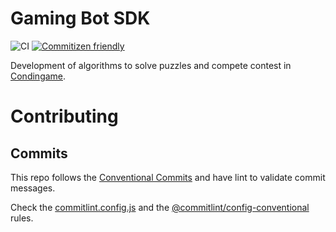 # Gaming Bot SDK

![CI](https://github.com/luanorlandi/gaming-bot-sdk/workflows/CI/badge.svg?branch=develop) [![Commitizen friendly](https://img.shields.io/badge/commitizen-friendly-brightgreen.svg)](http://commitizen.github.io/cz-cli/)

Development of algorithms to solve puzzles and compete contest in [Condingame](https://www.codingame.com/).

# Contributing

## Commits

This repo follows the [Conventional Commits](https://www.conventionalcommits.org/) and have lint to validate commit messages.

Check the [commitlint.config.js](./commitlint.config.js) and the [@commitlint/config-conventional](https://github.com/conventional-changelog/commitlint/tree/master/%40commitlint/config-conventional#commitlintconfig-conventional) rules.
